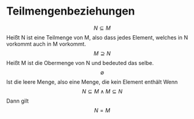 # Teilmengenbeziehungen
$$N\subseteq M$$ 
Heißt N ist eine Teilmenge von M, also dass jedes Element, welches in N vorkommt auch in M vorkommt. 
$$M\supseteq N$$ 
Heißt M ist die Obermenge von N und bedeuted das selbe.
$$\emptyset$$
Ist die leere Menge, also eine Menge, die kein Element enthält
Wenn
$$N\subseteq M\wedge M\subseteq N$$
Dann gilt
$$N = M$$